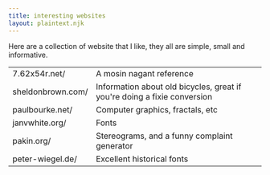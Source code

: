 ```yaml
---
title: interesting websites
layout: plaintext.njk
---
```



Here are a collection of website that I like, they all are simple, small and informative.

|                   |                                                                          |
| ----------------- | ------------------------------------------------------------------------ |
| 7.62x54r.net/     | A mosin nagant reference                                                 |
| sheldonbrown.com/ | Information about old bicycles, great if you're doing a fixie conversion |
| paulbourke.net/   | Computer graphics, fractals, etc                                         |
| janvwhite.org/    | Fonts                                                                    |
| pakin.org/        | Stereograms, and a funny complaint generator                             |
| peter-wiegel.de/  | Excellent historical fonts                                               |
